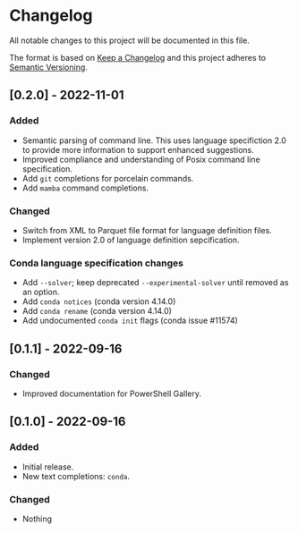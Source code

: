 # Changelog

All notable changes to this project will be documented in this file.

The format is based on [Keep a Changelog](http://keepachangelog.com/en/1.0.0/)
and this project adheres to [Semantic Versioning](http://semver.org/spec/v2.0.0.html).

## [0.2.0] - 2022-11-01

### Added

+ Semantic parsing of command line. This uses language specifiction 2.0 to provide
  more information to support enhanced suggestions.
+ Improved compliance and understanding of Posix command line specification.
+ Add `git` completions for porcelain commands.
+ Add `mamba` command completions.

### Changed

+ Switch from XML to Parquet file format for language definition files.
+ Implement version 2.0 of language definition sepcification.

### Conda language specification changes
+ Add `--solver`; keep deprecated `--experimental-solver` until removed as an option. 
+ Add `conda notices` (conda version 4.14.0)
+ Add `conda rename` (conda version 4.14.0)
+ Add undocumented `conda init` flags (conda issue #11574)

## [0.1.1] - 2022-09-16

### Changed

+ Improved documentation for PowerShell Gallery.

## [0.1.0] - 2022-09-16

### Added

+ Initial release.
+ New text completions: `conda`.

### Changed

+ Nothing
